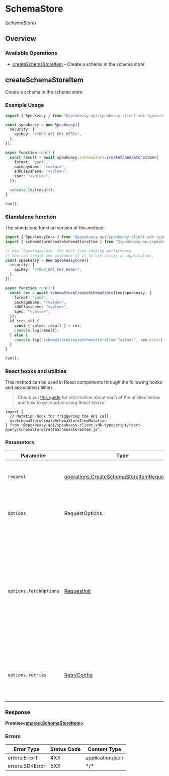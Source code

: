 # SchemaStore
(*schemaStore*)

## Overview

### Available Operations

* [createSchemaStoreItem](#createschemastoreitem) - Create a schema in the schema store

## createSchemaStoreItem

Create a schema in the schema store

### Example Usage

<!-- UsageSnippet language="typescript" operationID="createSchemaStoreItem" method="post" path="/v1/schema_store" -->
```typescript
import { Speakeasy } from "@speakeasy-api/speakeasy-client-sdk-typescript";

const speakeasy = new Speakeasy({
  security: {
    apiKey: "<YOUR_API_KEY_HERE>",
  },
});

async function run() {
  const result = await speakeasy.schemaStore.createSchemaStoreItem({
    format: "yaml",
    packageName: "<value>",
    sdkClassname: "<value>",
    spec: "<value>",
  });

  console.log(result);
}

run();
```

### Standalone function

The standalone function version of this method:

```typescript
import { SpeakeasyCore } from "@speakeasy-api/speakeasy-client-sdk-typescript/core.js";
import { schemaStoreCreateSchemaStoreItem } from "@speakeasy-api/speakeasy-client-sdk-typescript/funcs/schemaStoreCreateSchemaStoreItem.js";

// Use `SpeakeasyCore` for best tree-shaking performance.
// You can create one instance of it to use across an application.
const speakeasy = new SpeakeasyCore({
  security: {
    apiKey: "<YOUR_API_KEY_HERE>",
  },
});

async function run() {
  const res = await schemaStoreCreateSchemaStoreItem(speakeasy, {
    format: "yaml",
    packageName: "<value>",
    sdkClassname: "<value>",
    spec: "<value>",
  });
  if (res.ok) {
    const { value: result } = res;
    console.log(result);
  } else {
    console.log("schemaStoreCreateSchemaStoreItem failed:", res.error);
  }
}

run();
```

### React hooks and utilities

This method can be used in React components through the following hooks and
associated utilities.

> Check out [this guide][hook-guide] for information about each of the utilities
> below and how to get started using React hooks.

[hook-guide]: ../../../REACT_QUERY.md

```tsx
import {
  // Mutation hook for triggering the API call.
  useSchemaStoreCreateSchemaStoreItemMutation
} from "@speakeasy-api/speakeasy-client-sdk-typescript/react-query/schemaStoreCreateSchemaStoreItem.js";
```

### Parameters

| Parameter                                                                                                                                                                      | Type                                                                                                                                                                           | Required                                                                                                                                                                       | Description                                                                                                                                                                    |
| ------------------------------------------------------------------------------------------------------------------------------------------------------------------------------ | ------------------------------------------------------------------------------------------------------------------------------------------------------------------------------ | ------------------------------------------------------------------------------------------------------------------------------------------------------------------------------ | ------------------------------------------------------------------------------------------------------------------------------------------------------------------------------ |
| `request`                                                                                                                                                                      | [operations.CreateSchemaStoreItemRequestBody](../../sdk/models/operations/createschemastoreitemrequestbody.md)                                                                 | :heavy_check_mark:                                                                                                                                                             | The request object to use for the request.                                                                                                                                     |
| `options`                                                                                                                                                                      | RequestOptions                                                                                                                                                                 | :heavy_minus_sign:                                                                                                                                                             | Used to set various options for making HTTP requests.                                                                                                                          |
| `options.fetchOptions`                                                                                                                                                         | [RequestInit](https://developer.mozilla.org/en-US/docs/Web/API/Request/Request#options)                                                                                        | :heavy_minus_sign:                                                                                                                                                             | Options that are passed to the underlying HTTP request. This can be used to inject extra headers for examples. All `Request` options, except `method` and `body`, are allowed. |
| `options.retries`                                                                                                                                                              | [RetryConfig](../../lib/utils/retryconfig.md)                                                                                                                                  | :heavy_minus_sign:                                                                                                                                                             | Enables retrying HTTP requests under certain failure conditions.                                                                                                               |

### Response

**Promise\<[shared.SchemaStoreItem](../../sdk/models/shared/schemastoreitem.md)\>**

### Errors

| Error Type       | Status Code      | Content Type     |
| ---------------- | ---------------- | ---------------- |
| errors.ErrorT    | 4XX              | application/json |
| errors.SDKError  | 5XX              | \*/\*            |